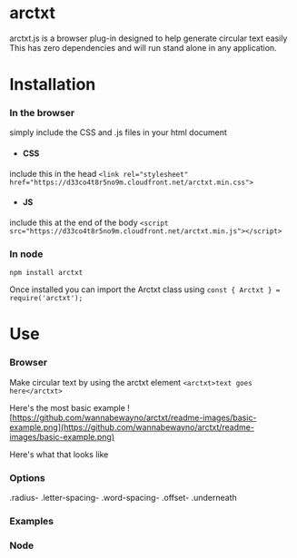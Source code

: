 # arctxt
arctxt.js is a browser plug-in designed to help generate circular text easily
This has zero dependencies and will run stand alone in any application.

# Installation

### In the browser
simply include the CSS and .js files in your html document

 * #### CSS 
  include this in the head
  ```<link rel="stylesheet" href="https://d33co4t8r5no9m.cloudfront.net/arctxt.min.css">```
  
 * #### JS
  include this at the end of the body
  ```<script src="https://d33co4t8r5no9m.cloudfront.net/arctxt.min.js"></script>```

### In node
``` npm install arctxt ```

Once installed you can import the Arctxt class using
```const { Arctxt } = require('arctxt'); ```

# Use

### Browser
Make circular text by using the arctxt element 
```<arctxt>text goes here</arctxt>```

Here's the most basic example
![https://github.com/wannabewayno/arctxt/readme-images/basic-example.png](https://github.com/wannabewayno/arctxt/readme-images/basic-example.png)

Here's what that looks like

### Options
.radius-<value>
.letter-spacing-<value>
.word-spacing-<value>
.offset-<value>
.underneath  
### Examples
  
  
### Node


